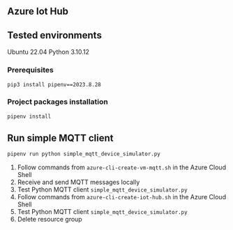 ## Azure Iot Hub

## Tested environments
Ubuntu 22.04
Python 3.10.12

### Prerequisites
```
pip3 install pipenv==2023.8.28
```

### Project packages installation
```bash
pipenv install
```

## Run simple MQTT client
```bash
pipenv run python simple_mqtt_device_simulator.py
```

1. Follow commands from `azure-cli-create-vm-mqtt.sh` in the Azure Cloud Shell
2. Receive and send MQTT messages locally
3. Test Python MQTT client `simple_mqtt_device_simulator.py`
4. Follow commands from `azure-cli-create-iot-hub.sh` in the Azure Cloud Shell
5. Test Python MQTT client `simple_mqtt_device_simulator.py`
6. Delete resource group